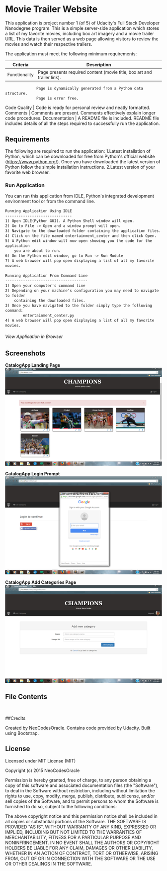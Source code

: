# Movie Trailer Website
This application is project number 1 (of 5) of Udacity's Full Stack Developer Nanodegree program. This is a simple server-side application which stores a list of my favorite movies, including box art imagery and a movie trailer URL. This data is then served as a web page allowing visitors to review the movies and watch their respective trailers.

The application must meet the following minimum requirements:

Criteria 	  	|				Description
:--------------:|----------------------------------------------------------------------------------------------------
Functionality	| Page presents required content (movie title, box art and trailer link).
				  Page is dynamically generated from a Python data structure.
				  Page is error free.
Code Quality	| Code is ready for personal review and neatly formatted.
Comments		| Comments are present. Comments effectively explain longer code procedures.
Documentation   | A README file is included. README file includes details of all the steps required to successfully run the application.

## Requirements

The following are required to run the application:
1.Latest installation of Python, which can be downloaded for free from Python's official website (https://www.python.org/). Once you have downloaded the latest version of Python follow the simple installation instructions.
2.Latest version of your favorite web browser.

### Run Application

You can run this application from IDLE, Python's integrated development environment tool or from the command line.

	Running Application Using IDLE
	------------------------------
	1) Open IDLE(Python GUI). A Python Shell window will open.
	2) Go to File -> Open and a window prompt will open.
	3) Navigate to the downloaded folder containing the application files.
	4) Click on the file named entertainment_center and then click Open.
	5) A Python edit window will now open showing you the code for the application
		you are about to run. 
	6) On the Python edit window, go to Run -> Run Module
	7) A web browser will pop open displaying a list of all my favorite movies.

	Running Application From Command Line
	-------------------------------------
	1) Open your computer's command line
	2) Depending on your machine's configuration you may need to navigate to folder 
		containing the downloaded files.
	3) Once you have navigated to the folder simply type the following command:
			entertainment_center.py
	4) A web browser will pop open displaying a list of all my favorite movies.

###### View Application in Browser



## Screenshots

**CatalogApp Landing Page**
![App Splash](https://github.com/NeoCodesOracle/CatalogApp/blob/master/static/images/Screenshots/Frontpage.png)

**CatalogApp Login Prompt**
![App Login](https://github.com/NeoCodesOracle/CatalogApp/blob/master/static/images/Screenshots/login.png)

**CatalogApp Add Categories Page**
![App Categories](https://github.com/NeoCodesOracle/CatalogApp/blob/master/static/images/Screenshots/cats.png)

## File Contents
<pre>

</pre>
##Credits

Created by NeoCodesOracle. Contains code provided by Udacity. Built using Bootstrap.

## License

Licensed under MIT License (MIT)

Copyright (c) 2015 NeoCodesOracle

Permission is hereby granted, free of charge, to any person obtaining a copy of this software and associated
documentation files (the "Software"), to deal in the Software without restriction, including without 
limitation the rights to use, copy, modify, merge, publish, distribute, sublicense, and/or sell copies of the
Software, and to permit persons to whom the Software is furnished to do so, subject to the following conditions:

The above copyright notice and this permission notice shall be included in all copies or substantial 
portions of the Software. THE SOFTWARE IS PROVIDED "AS IS", WITHOUT WARRANTY OF ANY KIND, EXPRESSED OR IMPLIED,
INCLUDING BUT NOT LIMITED TO THE WARRANTIES OF MERCHANTABILITY, FITNESS FOR A PARTICULAR PURPOSE AND 
NONINFRINGEMENT. IN NO EVENT SHALL THE AUTHORS OR COPYRIGHT HOLDERS BE LIABLE FOR ANY CLAIM, DAMAGES OR OTHER
LIABILITY, WHETHER IN AN ACTION OF CONTRACT, TORT OR OTHERWISE, ARISING FROM, OUT OF OR IN CONNECTION WITH
THE SOFTWARE OR THE USE OR OTHER DEALINGS IN THE SOFTWARE.